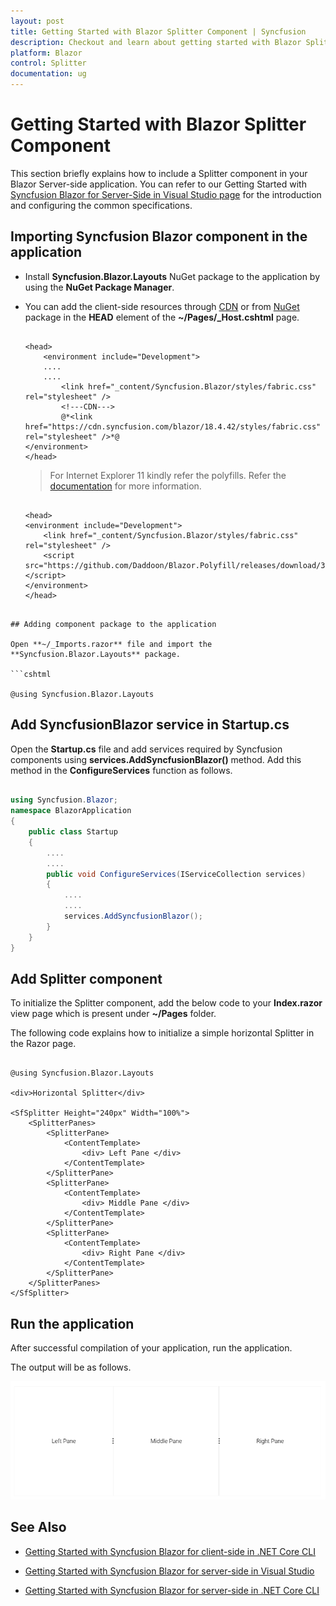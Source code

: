 ```yaml
---
layout: post
title: Getting Started with Blazor Splitter Component | Syncfusion
description: Checkout and learn about getting started with Blazor Splitter component of Syncfusion, and more details.
platform: Blazor
control: Splitter
documentation: ug
---
```


<!-- markdownlint-disable MD024 -->

# Getting Started with Blazor Splitter Component

This section briefly explains how to include a Splitter component in your Blazor Server-side application. You can refer to our Getting Started with [Syncfusion Blazor for Server-Side in Visual Studio page](../getting-started/blazor-server-side-visual-studio/) for the introduction and configuring the common specifications.

## Importing Syncfusion Blazor component in the application

* Install **Syncfusion.Blazor.Layouts** NuGet package to the application by using the **NuGet Package Manager**.

* You can add the client-side resources through [CDN](https://blazor.syncfusion.com/documentation/appearance/themes#cdn-reference) or from [NuGet](https://blazor.syncfusion.com/documentation/appearance/themes#static-web-assets) package in the **HEAD** element of the **~/Pages/_Host.cshtml** page.

    ```cshtml

    <head>
        <environment include="Development">
        ....
        ....
            <link href="_content/Syncfusion.Blazor/styles/fabric.css" rel="stylesheet" />
            <!---CDN--->
            @*<link href="https://cdn.syncfusion.com/blazor/18.4.42/styles/fabric.css" rel="stylesheet" />*@
    </environment>
    </head>

    ```

    > For Internet Explorer 11 kindly refer the polyfills. Refer the [documentation](../common/how-to/render-blazor-server-app-in-ie/) for more information.

    ```cshtml

    <head>
    <environment include="Development">
        <link href="_content/Syncfusion.Blazor/styles/fabric.css" rel="stylesheet" />
        <script src="https://github.com/Daddoon/Blazor.Polyfill/releases/download/3.0.1/blazor.polyfill.min.js"></script>
    </environment>
    </head>

```

## Adding component package to the application

Open **~/_Imports.razor** file and import the **Syncfusion.Blazor.Layouts** package.

```cshtml

@using Syncfusion.Blazor.Layouts

```

## Add SyncfusionBlazor service in Startup.cs

Open the **Startup.cs** file and add services required by Syncfusion components using **services.AddSyncfusionBlazor()** method. Add this method in the **ConfigureServices** function as follows.

```csharp

using Syncfusion.Blazor;
namespace BlazorApplication
{
    public class Startup
    {
        ....
        ....
        public void ConfigureServices(IServiceCollection services)
        {
            ....
            ....
            services.AddSyncfusionBlazor();
        }
    }
}

```

## Add Splitter component

To initialize the Splitter component, add the below code to your **Index.razor** view page which is present under **~/Pages** folder.

The following code explains how to initialize a simple horizontal Splitter in the Razor page.

```cshtml

@using Syncfusion.Blazor.Layouts

<div>Horizontal Splitter</div>

<SfSplitter Height="240px" Width="100%">
    <SplitterPanes>
        <SplitterPane>
            <ContentTemplate>
                <div> Left Pane </div>
            </ContentTemplate>
        </SplitterPane>
        <SplitterPane>
            <ContentTemplate>
                <div> Middle Pane </div>
            </ContentTemplate>
        </SplitterPane>
        <SplitterPane>
            <ContentTemplate>
                <div> Right Pane </div>
            </ContentTemplate>
        </SplitterPane>
    </SplitterPanes>
</SfSplitter>

```

## Run the application

After successful compilation of your application, run the application.

The output will be as follows.

![Blazor Splitter](./images/blazor-splitter.png)

## See Also

* [Getting Started with Syncfusion Blazor for client-side in .NET Core CLI](../getting-started/blazor-webassembly-dotnet-cli/)

* [Getting Started with Syncfusion Blazor for server-side in Visual Studio](../getting-started/blazor-server-side-visual-studio/)

* [Getting Started with Syncfusion Blazor for server-side in .NET Core CLI](../getting-started/blazor-server-side-dotnet-cli/)